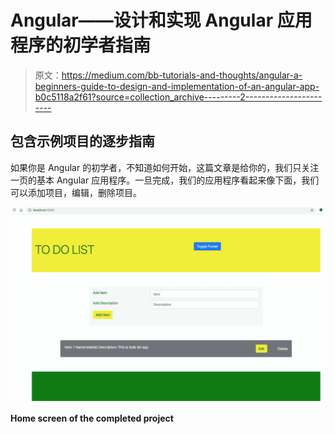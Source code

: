 # Angular——设计和实现 Angular 应用程序的初学者指南

> 原文：<https://medium.com/bb-tutorials-and-thoughts/angular-a-beginners-guide-to-design-and-implementation-of-an-angular-app-b0c5118a2f61?source=collection_archive---------2----------------------->

## 包含示例项目的逐步指南

如果你是 Angular 的初学者，不知道如何开始，这篇文章是给你的，我们只关注一页的基本 Angular 应用程序。一旦完成，我们的应用程序看起来像下面，我们可以添加项目，编辑，删除项目。

![](img/37869c61fc91b611d114dcb58d47aa1c.png)

**Home screen of the completed project**